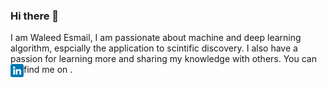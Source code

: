 ### Hi there 👋  
I am Waleed Esmail, I am passionate about machine and deep learning algorithm, espcially the application to scintific discovery.
I  also have a passion for learning more and sharing my knowledge with others. You can find me on <a href="https://www.linkedin.com/in/waleed-esmail-0b027b4b/"><img align="left" src="https://github.com/wesmail/wesmail/blob/main/images/linkedin.png" alt="icon | LinkedIn" width="21px"/></a>.  

<!--
**wesmail/wesmail** is a ✨ _special_ ✨ repository because its `README.md` (this file) appears on your GitHub profile.

Here are some ideas to get you started:

- 🔭 I’m currently working on ...
- 🌱 I’m currently learning ...
- 👯 I’m looking to collaborate on ...
- 🤔 I’m looking for help with ...
- 💬 Ask me about ...
- 📫 How to reach me: ...
- 😄 Pronouns: ...
- ⚡ Fun fact: ...
-->
